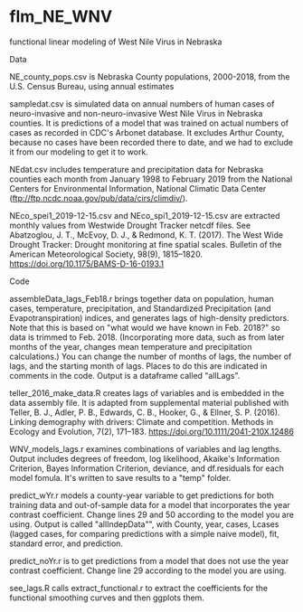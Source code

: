# flm_NE_WNV
functional linear modeling of West Nile Virus in Nebraska

Data

NE_county_pops.csv is Nebraska County populations, 2000-2018, from the U.S. Census Bureau, using annual estimates

sampledat.csv is simulated data on annual numbers of human cases of neuro-invasive and non-neuro-invasive West Nile Virus in Nebraska counties. It is predictions of a model that was trained on actual numbers of cases as recorded in CDC's Arbonet database. It excludes Arthur County, because no cases have been recorded there to date, and we had to exclude it from our modeling to get it to work. 

NEdat.csv includes temperature and precipitation data for Nebraska counties each month from January 1998 to February 2019 from the National Centers for Environmental Information, National Climatic Data Center (ftp://ftp.ncdc.noaa.gov/pub/data/cirs/climdiv/).

NEco_spei1_2019-12-15.csv and NEco_spi1_2019-12-15.csv are extracted monthly values from Westwide Drought Tracker netcdf files. See Abatzoglou, J. T., McEvoy, D. J., & Redmond, K. T. (2017). The West Wide Drought Tracker: Drought monitoring at fine spatial scales. Bulletin of the American Meteorological Society, 98(9), 1815–1820. https://doi.org/10.1175/BAMS-D-16-0193.1

Code

assembleData_lags_Feb18.r brings together data on population, human cases, temperature, precipitation, and Standardized Precipitation (and Evapotranspiration) indices, and generates lags of high-density predictors. Note that this is based on "what would we have known in Feb. 2018?" so data is trimmed to Feb. 2018. (Incorporating more data, such as from later months of the year, changes mean temperature and precipitation calculations.) You can change the number of months of lags, the number of lags, and the starting month of lags. Places to do this are indicated in comments in the code. Output is a dataframe called "allLags".

teller_2016_make_data.R creates lags of variables and is embedded in the data assembly file. It is adapted from supplemental material published with Teller, B. J., Adler, P. B., Edwards, C. B., Hooker, G., & Ellner, S. P. (2016). Linking demography with drivers: Climate and competition. Methods in Ecology and Evolution, 7(2), 171–183. https://doi.org/10.1111/2041-210X.12486

WNV_models_lags.r examines combinations of variables and lag lengths. Output includes degrees of freedom, log likelihood, Akaike's Information Criterion, Bayes Information Criterion, deviance, and df.residuals for each model fomula. It's written to save results to a "temp" folder. 

predict_wYr.r models a county-year variable to get predictions for both training data and out-of-sample data for a model that incorporates the year contrast coefficient. Change lines 29 and 50 according to the model you are using. Output is called "allIndepData"", with County, year, cases, Lcases (lagged cases, for comparing predictions with a simple naive model), fit, standard error, and prediction. 

predict_noYr.r is to get predictions from a model that does not use the year contrast coefficient. Change line 29 according to the model you are using.

see_lags.R calls extract_functional.r to extract the coefficients for the functional smoothing curves and then ggplots them. 
